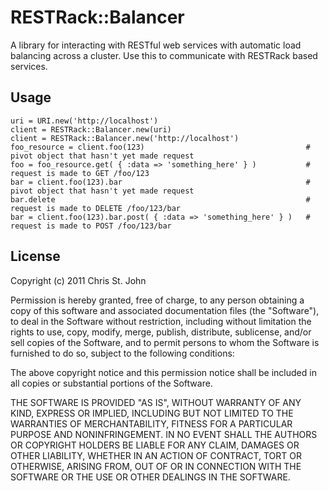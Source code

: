 # RESTRack::Balancer

A library for interacting with RESTful web services with automatic load balancing across a cluster.
Use this to communicate with RESTRack based services.


## Usage
    
    uri = URI.new('http://localhost')
    client = RESTRack::Balancer.new(uri)
    client = RESTRack::Balancer.new('http://localhost')
    foo_resource = client.foo(123)                                    # pivot object that hasn't yet made request
    foo = foo_resource.get( { :data => 'something_here' } )           # request is made to GET /foo/123
    bar = client.foo(123).bar                                         # pivot object that hasn't yet made request
    bar.delete                                                        # request is made to DELETE /foo/123/bar
    bar = client.foo(123).bar.post( { :data => 'something_here' } )   # request is made to POST /foo/123/bar


## License

Copyright (c) 2011 Chris St. John

Permission is hereby granted, free of charge, to any person obtaining a copy of this software and associated
documentation files (the "Software"), to deal in the Software without restriction, including without limitation the
rights to use, copy, modify, merge, publish, distribute, sublicense, and/or sell copies of the Software, and to permit
persons to whom the Software is furnished to do so, subject to the following conditions:

The above copyright notice and this permission notice shall be included in all copies or substantial portions of the
Software.

THE SOFTWARE IS PROVIDED "AS IS", WITHOUT WARRANTY OF ANY KIND, EXPRESS OR IMPLIED, INCLUDING BUT NOT LIMITED TO THE
WARRANTIES OF MERCHANTABILITY, FITNESS FOR A PARTICULAR PURPOSE AND NONINFRINGEMENT. IN NO EVENT SHALL THE AUTHORS OR
COPYRIGHT HOLDERS BE LIABLE FOR ANY CLAIM, DAMAGES OR OTHER LIABILITY, WHETHER IN AN ACTION OF CONTRACT, TORT OR
OTHERWISE, ARISING FROM, OUT OF OR IN CONNECTION WITH THE SOFTWARE OR THE USE OR OTHER DEALINGS IN THE SOFTWARE.
